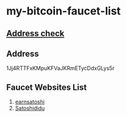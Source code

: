 # my-bitcoin-faucet-list
## [Address check](https://faucetbox.com/en/check/1Jj4RTTFxKMpuKFVaJKRmETycDdxGLys5r)
## Address 
1Jj4RTTFxKMpuKFVaJKRmETycDdxGLys5r
## Faucet Websites List
1. [earnsatoshi](http://earnsatoshi.co/?ref=1Jj4RTTFxKMpuKFVaJKRmETycDdxGLys5r)
2. [Satoshididu](http://www.satoshididu.com/?r=1Jj4RTTFxKMpuKFVaJKRmETycDdxGLys5r)
